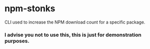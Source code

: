 # npm-stonks
CLI used to increase the NPM download count for a specific package. 

### I advise you not to use this, this is just for demonstration purposes.
